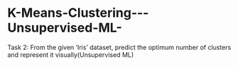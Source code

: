 # K-Means-Clustering---Unsupervised-ML-
Task 2: From the given ‘Iris’ dataset, predict the optimum number of clusters and represent it visually(Unsupervised ML)
